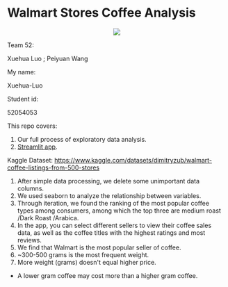 # Walmart Stores Coffee Analysis

<p align="center">
  <img src="https://user-images.githubusercontent.com/78694043/197740034-7da619f9-3155-4c6f-8a8c-4183914ee052.png" />
</p>
Team 52: 

Xuehua Luo ; Peiyuan Wang

My name:

Xuehua-Luo

Student id:

52054053

This repo covers:
1. Our full process of exploratory data analysis.
2. [Streamlit app](https://lorria123-xuehua-luo-coffee-q0kfs7.streamlitapp.com/).

Kaggle Dataset: https://www.kaggle.com/datasets/dimitryzub/walmart-coffee-listings-from-500-stores

1. After simple data processing, we delete some unimportant data columns.
2. We used seaborn to analyze the relationship between variables.
3. Through iteration, we found the ranking of the most popular coffee types among consumers, among which the top three are medium roast /Dark Roast /Arabica.
4. In the app, you can select different sellers to view their coffee sales data, as well as the coffee titles with the highest ratings and most reviews.
5. We find that Walmart is the most popular seller of coffee.
6. ~300-500 grams is the most frequent weight.
7. More weight (grams) doesn't equal higher price.
  - A lower gram coffee may cost more than a higher gram coffee.